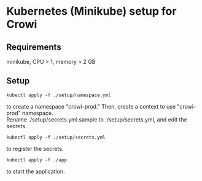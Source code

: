 # Kubernetes (Minikube) setup for Crowi
## Requirements
minikube, CPU > 1, memory > 2 GB

## Setup
```
kubectl apply -f ./setup/namespace.yml
```
to create a namespace "crowi-prod."
Then, create a context to use "crowi-prod" namespace.  
Rename ./setup/secrets.yml.sample to ./setup/secrets.yml, and edit the secrets.  
```
kubectl apply -f ./setup/secrets.yml
```
to register the secrets.  
```
kubectl apply -f ./app
```
to start the application.
